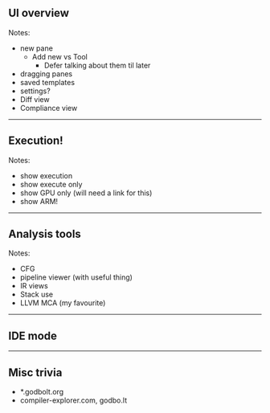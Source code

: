 ## UI overview

Notes:
- new pane
  - Add new vs Tool
    - Defer talking about them til later
- dragging panes
- saved templates
- settings?
- Diff view
- Compliance view

---

## Execution!

Notes:
- show execution
- show execute only
- show GPU only (will need a link for this)
- show ARM!

---

## Analysis tools

Notes:
- CFG
- pipeline viewer (with useful thing)
- IR views
- Stack use
- LLVM MCA (my favourite)

---

## IDE mode

---

## Misc trivia

- *.godbolt.org
- compiler-explorer.com, godbo.lt
